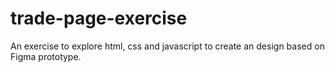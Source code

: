 # trade-page-exercise

An exercise to explore html, css and javascript to create an design based on Figma prototype.
